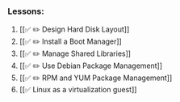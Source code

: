 ### Lessons:
1. [[✅ ✏️ Design Hard Disk Layout]]
2. [[✅ ✏️ Install a Boot Manager]]
3. [[✅ ✏️ Manage Shared Libraries]]
4. [[✅ ✏️ Use Debian Package Management]]
5. [[✅ ✏️ RPM and YUM Package Management]]
6. [[✅ Linux as a virtualization guest]]

